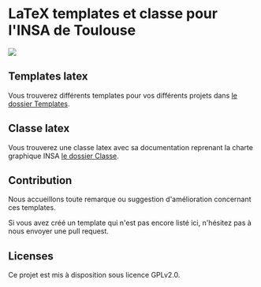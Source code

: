# LaTeX templates et classe pour l'INSA de Toulouse

![](banner.png)


## Templates latex

Vous trouverez différents templates pour vos différents projets dans [le dossier Templates](./Templates/).

## Classe latex

Vous trouverez une classe latex avec sa documentation reprenant la charte graphique INSA [le dossier Classe](./Classe/).

## Contribution

Nous accueillons toute remarque ou suggestion d'amélioration concernant ces templates.

Si vous avez créé un template qui n'est pas encore listé ici, n'hésitez pas à nous envoyer une pull request.

## Licenses

Ce projet est mis à disposition sous licence GPLv2.0.

